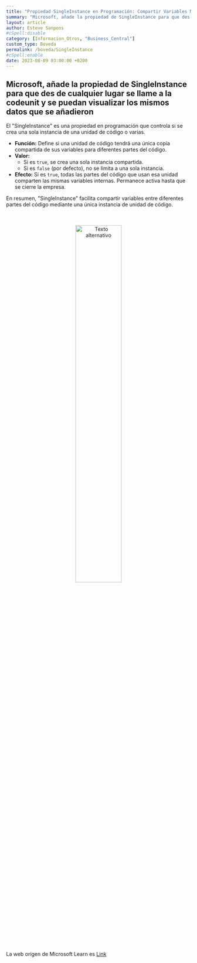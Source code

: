 ```yaml
---
title: "Propiedad SingleInstance en Programación: Compartir Variables Mediante Instancia Única"
summary: "Microsoft, añade la propiedad de SingleInstance para que des de cualquier lugar se llame a la codeunit y se puedan visualizar los mismos datos que se añadieron"
layout: article
author: Esteve Sanpons
#cSpell:disable
category: [Informacion_Otros, "Business_Central"]
custom_type: Boveda
permalink: /boveda/SingleInstance
#cSpell:enable
date: 2023-08-09 03:00:00 +0200
---
```


## Microsoft, añade la propiedad de SingleInstance para que des de cualquier lugar se llame a la codeunit y se puedan visualizar los mismos datos que se añadieron

El "SingleInstance" es una propiedad en programación que controla si se crea una sola instancia de una unidad de código o varias.

-   **Función:** Define si una unidad de código tendrá una única copia compartida de sus variables para diferentes partes del código.
-   **Valor:**
    -   Si es `true`, se crea una sola instancia compartida.
    -   Si es `false` (por defecto), no se limita a una sola instancia.
-   **Efecto:** Si es `true`, todas las partes del código que usan esa unidad comparten las mismas variables internas. Permanece activa hasta que se cierre la empresa.

En resumen, "SingleInstance" facilita compartir variables entre diferentes partes del código mediante una única instancia de unidad de código.

<br>
<br>

<div align="center">
  <a href="https://learn.microsoft.com/en-us/dynamics365/business-central/dev-itpro/developer/properties/devenv-singleinstance-property">
    <img src="https://learn.microsoft.com/en-us/media/open-graph-image.png" alt="Texto alternativo" width="50%" height="50%">
  </a>
</div>

<br>

La web origen de Microsoft Learn es [Link](https://learn.microsoft.com/)
